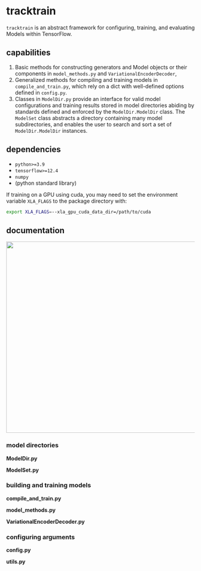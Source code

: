 # tracktrain

`tracktrain` is an abstract framework for configuring, training, and
evaluating Models within TensorFlow.

## capabilities

1. Basic methods for constructing generators and Model objects or
   their components in `model_methods.py` and
   `VariationalEncoderDecoder`,
2. Generalized methods for compiling and training models in
   `compile_and_train.py`, which rely on a dict with well-defined
   options defined in `config.py`.
3. Classes in `ModelDir.py` provide an interface for valid model
   configurations and training results stored in model directories
   abiding by standards defined and enforced by the
   `ModelDir.ModelDir` class. The `ModelSet` class abstracts a
   directory containing many model subdirectories, and enables the
   user to search and sort a set of `ModelDir.ModelDir` instances.

## dependencies

 - `python>=3.9`
 - `tensorflow>=12.4`
 - `numpy`
 - (python standard library)

If training on a GPU using cuda, you may need to set the environment
variable `XLA_FLAGS` to the package directory with:

```bash
export XLA_FLAGS=--xla_gpu_cuda_data_dir=/path/to/cuda
```

## documentation

<p align="center">
  <img width="512" src="https://github.com/Mitchell-D/tracktrain/blob/main/tracktrain/docs/dependency-graph.png" />
</p>

### model directories

__ModelDir.py__

__ModelSet.py__

### building and training models

__compile\_and\_train.py__

__model\_methods.py__

__VariationalEncoderDecoder.py__

### configuring arguments

__config.py__

__utils.py__
